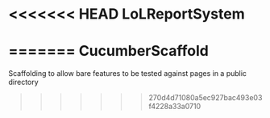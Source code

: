 <<<<<<< HEAD
LoLReportSystem
===============
=======
CucumberScaffold
================

Scaffolding to allow bare features to be tested against pages in a public directory
>>>>>>> 270d4d71080a5ec927bac493e03f4228a33a0710
